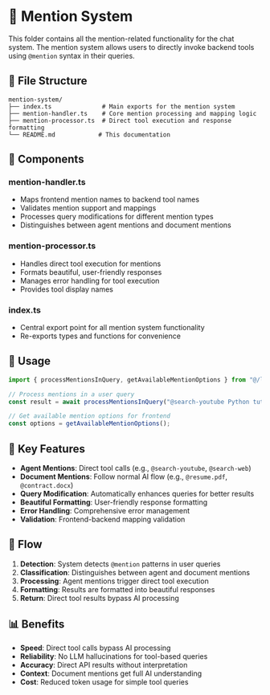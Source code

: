 # 🎯 Mention System

This folder contains all the mention-related functionality for the chat system. The mention system allows users to directly invoke backend tools using `@mention` syntax in their queries.

## 📁 File Structure

```
mention-system/
├── index.ts              # Main exports for the mention system
├── mention-handler.ts    # Core mention processing and mapping logic
├── mention-processor.ts  # Direct tool execution and response formatting
└── README.md            # This documentation
```

## 🔧 Components

### **mention-handler.ts**
- Maps frontend mention names to backend tool names
- Validates mention support and mappings
- Processes query modifications for different mention types
- Distinguishes between agent mentions and document mentions

### **mention-processor.ts**
- Handles direct tool execution for mentions
- Formats beautiful, user-friendly responses
- Manages error handling for tool execution
- Provides tool display names

### **index.ts**
- Central export point for all mention system functionality
- Re-exports types and functions for convenience

## 🚀 Usage

```typescript
import { processMentionsInQuery, getAvailableMentionOptions } from "@/lib/mention-system";

// Process mentions in a user query
const result = await processMentionsInQuery("@search-youtube Python tutorials");

// Get available mention options for frontend
const options = getAvailableMentionOptions();
```

## 🎯 Key Features

- **Agent Mentions**: Direct tool calls (e.g., `@search-youtube`, `@search-web`)
- **Document Mentions**: Follow normal AI flow (e.g., `@resume.pdf`, `@contract.docx`)
- **Query Modification**: Automatically enhances queries for better results
- **Beautiful Formatting**: User-friendly response formatting
- **Error Handling**: Comprehensive error management
- **Validation**: Frontend-backend mapping validation

## 🔄 Flow

1. **Detection**: System detects `@mention` patterns in user queries
2. **Classification**: Distinguishes between agent and document mentions
3. **Processing**: Agent mentions trigger direct tool execution
4. **Formatting**: Results are formatted into beautiful responses
5. **Return**: Direct tool results bypass AI processing

## 📊 Benefits

- **Speed**: Direct tool calls bypass AI processing
- **Reliability**: No LLM hallucinations for tool-based queries
- **Accuracy**: Direct API results without interpretation
- **Context**: Document mentions get full AI understanding
- **Cost**: Reduced token usage for simple tool queries
